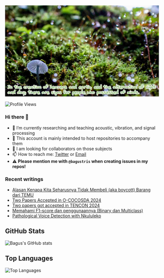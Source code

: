 <!-- insert image -->
![](./images/yamap_minds.jpeg)

![Profile Views](https://komarev.com/ghpvc/?username=bagustris&style=flat-square)

### Hi there 👋
<!-- **bagustris/bagustris** is a ✨ _special_ ✨ repository because its `README.md` (this file) appears on your GitHub profile.⚠️ -->
- 🔭 I’m currently researching and teaching acoustic, vibration, and signal processing
- 💬 This account is mainly intended to host repositories to accompany them
- 👯 I am looking for collaborators on those subjects 
- 📫 How to reach me: [Twitter](https://twitter.com/btatmaja) or [Email](mailto:btatmaja@gmail.com)
-  :warning: **Please mention me with `@bagustris` when creating issues in my repos!**

### Recent writings
<!-- BLOG-POST-LIST:START -->
- [Alasan Kenapa Kita Seharusnya Tidak Membeli &lpar;aka boycott&rpar; Barang dari TEMU](https://bagustris.blogspot.com/2024/09/alasan-kenapa-kita-seharusnya-tidak.html)
- [Two Papers Accepted in O-COCOSDA 2024](https://bagustris.blogspot.com/2024/09/two-papers-accepted-in-o-cocosda-2024.html)
- [Two papers got accepted in TENCON 2024](https://bagustris.blogspot.com/2024/09/two-papers-got-accepted-in-tencon-2024.html)
- [Memahami F1-score dan penggunaannya &lpar;Binary dan Multiclass&rpar;](https://bagustris.blogspot.com/2024/09/memahami-f1-score-dan-penggunaannya.html)
- [Pathological Voice Detection with Nkululeko](https://bagustris.blogspot.com/2024/08/pathological-voice-detection-with.html)
<!-- BLOG-POST-LIST:END -->

<!--### My Github Stats
[![](https://github-readme-stats-sigma-five.vercel.app/api?username=bagustris&theme=onedark&hide_title=true&hide_border=true)](https://github.com/bagustris)
-->

## GitHub Stats

![Bagus's GitHub stats](https://github-readme-stats.vercel.app/api?username=bagustris&show_icons=true&theme=radical)

## Top Languages

![Top Languages](https://github-readme-stats.vercel.app/api/top-langs/?username=bagustris&layout=compact&theme=radical)

<!-- - 🤔 I’m looking for help with ... 
- 💬 Ask me about ...
- 😄 Pronouns: ...
- ⚡ Fun fact: ... 
- 🌱 I’m currently also learning and teaching on those subjects 🔭 -->

<!--
I am currently learning, teaching, and researching ~speech~ sound processing. Below are my repositories; most of them were made to accompany my research papers. Feel free to open issues and make pull requests. I will be happy if you wanna collaborate with me, in all areas. Reach me by email or Twitter.
-->
